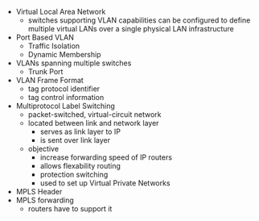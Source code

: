 - Virtual Local Area Network
  - switches supporting VLAN capabilities can be configured to define multiple virtual LANs over a single physical LAN infrastructure
- Port Based VLAN
  - Traffic Isolation
  - Dynamic Membership
- VLANs spanning multiple switches
  - Trunk Port
- VLAN Frame Format
  - tag protocol identifier
  - tag control information
- Multiprotocol Label Switching
  - packet-switched, virtual-circuit network
  - located between link and network layer
    - serves as link layer to IP
    - is sent over link layer
  - objective
    - increase forwarding speed of IP routers
    - allows flexability routing
    - protection switching
    - used to set up Virtual Private Networks
- MPLS Header
- MPLS forwarding
  - routers have to support it 
